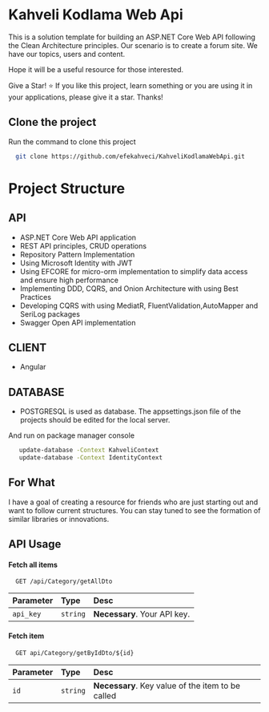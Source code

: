 

# Kahveli Kodlama Web Api

This is a solution template for building an ASP.NET Core Web API following the Clean Architecture principles. Our scenario is to create a forum site. We have our topics, users and content. 

Hope it will be a useful resource for those interested.

Give a Star! ⭐
If you like this project, learn something or you are using it in your applications, please give it a star. Thanks!
## Clone the project

Run the command to clone this project

```bash
  git clone https://github.com/efekahveci/KahveliKodlamaWebApi.git
```

  
# Project Structure

## API
  
* ASP.NET Core Web API application
* REST API principles, CRUD operations  
* Repository Pattern Implementation
* Using Microsoft Identity with JWT
* Using EFCORE for micro-orm implementation to simplify data access and ensure high performance
* Implementing DDD, CQRS, and Onion Architecture with using Best Practices
* Developing CQRS with using MediatR, FluentValidation,AutoMapper and SeriLog packages
* Swagger Open API implementation
  
## CLIENT

* Angular 

  
## DATABASE

* POSTGRESQL is used as database. The appsettings.json file of the projects should be edited for the local server.

And run on package manager console 

```bash
   update-database -Context KahveliContext
   update-database -Context IdentityContext
```

## For What

I have a goal of creating a resource for friends who are just starting out and want to 
follow current structures. You can stay tuned to see the formation of similar libraries 
or innovations.
## API Usage

#### Fetch all items

```http
  GET /api/Category/getAllDto
```

| Parameter | Type     | Desc                |
| :-------- | :------- | :------------------------- |
| `api_key` | `string` | **Necessary**. Your API key. |

#### Fetch item


```http
  GET api/Category/getByIdDto/${id}
```

| Parameter | Type     | Desc                       |
| :-------- | :------- | :-------------------------------- |
| `id`      | `string` | **Necessary**. Key value of the item to be called |


  
